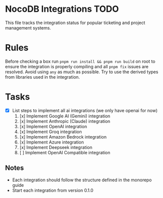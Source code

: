 # NocoDB Integrations TODO

This file tracks the integration status for popular ticketing and project management systems.

# Rules

Before checking a box run `pnpm run install && pnpm run build` on root to ensure the integration is properly compiling and all `pnpm fix` issues are resolved.
Avoid using `any` as much as possible. Try to use the derived types from libraries used in the integration.

# Tasks

- [x] List steps to implement all ai integrations (we only have openai for now)
  1. [x] Implement Google AI (Gemini) integration
  2. [x] Implement Anthropic (Claude) integration
  3. [x] Implement OpenAI integration
  4. [x] Implement Groq integration
  5. [x] Implement Amazon Bedrock integration
  6. [x] Implement Azure integration
  7. [x] Implement Deepseek integration
  8. [ ] Implement OpenAI Compatible integration

## Notes
- Each integration should follow the structure defined in the monorepo guide
- Start each integration from version 0.1.0 
